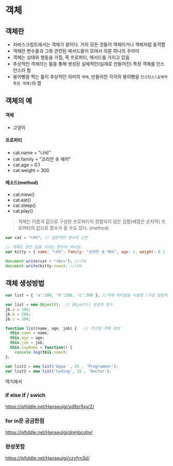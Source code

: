 # 객체
## 객체란

- 자바스크립트에서는 객체가 왕이다. 거의 모든 것들이 객체이거나 객체처럼 동작함
- 객체란 변수들과 그와 관련된 메서드들이 모여서 이룬 하나의 꾸러미
- 객체는 상태와 행동을 가짐, 즉 프로퍼티, 메서드를 가지고 있음
- 추상적인 객체라는 틀을 통해 생성된 실체적인(실제로 만들어진) 특정 객체를 인스턴스라 함
- 붕어빵을 찍는 틀이 추상적인 의미의 `객체`, 만들어진 각각의 붕어빵을 `인스턴스(실체적 특정 객체)`라 함

## 객체의 예
#### 객체 
- 고양이 <br>
#### 프로퍼티
- cat.name = "나비"
- cat.family = "코리안 숏 헤어"
- cat.age = 0.1
- cat.weight = 300 <br>
#### 메소드(method)
- cat.mew()
- cat.eat()
- cat.sleep()
- cat.play()

> 객체는 이름과 값으로 구성된 프로퍼티의 정렬되지 않은 집합(배열은 순차적)
> 프로퍼티의 값으로 함수가 올 수도 있다. (method)

```javascript
var cat = "나비"; // 일반적인 변수의 선언

// 객체도 많은 값을 가지는 변수의 하나임.
var kitty = { name: "나비", family: "코리안 숏 헤어", age: 1, weight: 0.1 };

document.write(cat + "<br>"); //나비
document.write(kitty.name); //나비
```

## 객체 생성방법

```javascript
var list = { 'a':100, 'b':200, 'c':300 }; //객체 리터럴을 이용함 (가장 일반적인 방법)
```

```javascript
var list = new Object();  // Object() 생성자 함수
jb.a = 100;
jb.b = 200;
jb.c = 300;
```

```javascript
function list(name, age, job) {   // 커스텀 객체 생성
  this.name = name; 
  this.age = age; 
  this.job = job; 
  this.sayName = function() { 
    console.log(this.name); 
}; 

var list1 = new list('Oppa' , 25 , 'Programmer'); 
var list2 = new list('Coding', 22 , 'Doctor');
```

여기에서 


### if else if / swich 

https://jsfiddle.net/Hanseulgi/yd9zr5sv/2/


### for in문 궁금한점

https://jsfiddle.net/Hanseulgi/dnmbcohv/

### 완성못함 

https://jsfiddle.net/Hanseulgi/czyfrn3d/


